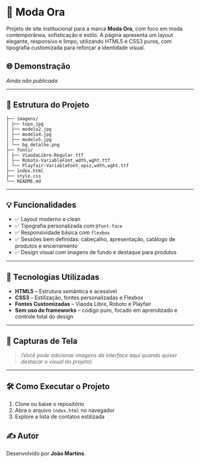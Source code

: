 # 👗 Moda Ora

Projeto de site institucional para a marca **Moda Ora**, com foco em moda contemporânea, sofisticação e estilo. A página apresenta um layout elegante, responsivo e limpo, utilizando HTML5 e CSS3 puros, com tipografia customizada para reforçar a identidade visual.

## 🌐 Demonstração

*Ainda não publicada*  
<!-- Caso você publique, adicione aqui: https://seu-site.netlify.app ou GitHub Pages -->

---

## 📁 Estrutura do Projeto

```moda-ora/
├── imagens/
│ ├── topo.jpg
│ ├── modelo2.jpg
│ ├── modelo4.jpg
│ ├── modelo5.jpg
│ └── bg_detalhe.png
├── fonts/
│ ├── ViaodaLibre-Regular.ttf
│ ├── Roboto-VariableFont_wdth,wght.ttf
│ └── Playfair-VariableFont_opsz,wdth,wght.ttf
├── index.html
├── style.css
└── README.md
```

---

## 💡 Funcionalidades

- ✅ Layout moderno e clean
- ✅ Tipografia personalizada com `@font-face`
- ✅ Responsividade básica com `flexbox`
- ✅ Sessões bem definidas: cabeçalho, apresentação, catálogo de produtos e encerramento
- ✅ Design visual com imagens de fundo e destaque para produtos

---

## 🧪 Tecnologias Utilizadas

- **HTML5** – Estrutura semântica e acessível
- **CSS3** – Estilização, fontes personalizadas e Flexbox
- **Fontes Customizadas** – Viaoda Libre, Roboto e Playfair
- **Sem uso de frameworks** – código puro, focado em aprendizado e controle total do design

---

## 📸 Capturas de Tela

> *(Você pode adicionar imagens da interface aqui quando quiser destacar o visual do projeto)*

---

## 🛠️ Como Executar o Projeto

1. Clone ou baixe o repositório
2. Abra o arquivo `index.html` no navegador
3. Explore a lista de contatos estilizada

## ✍️ Autor

Desenvolvido por **João Martins**.
